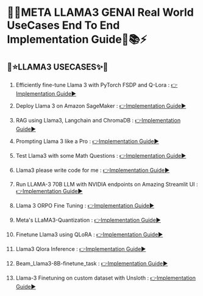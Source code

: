 # 💎🌟META LLAMA3 GENAI Real World UseCases End To End Implementation Guide📝📚⚡

## 🦌⭐LLAMA3 USECASES✨💫

1. Efficiently fine-tune Llama 3 with PyTorch FSDP and Q-Lora : [👉Implementation Guide▶️](GENAI_NOTEBOOKS/fsdp-qlora-distributed-llama3.ipynb)

2. Deploy Llama 3 on Amazon SageMaker : [👉Implementation Guide▶️](GENAI_NOTEBOOKS/deploy-llama3.ipynb)

3. RAG using Llama3, Langchain and ChromaDB : [👉Implementation Guide▶️](GENAI_NOTEBOOKS/rag-using-llama3-langchain-and-chromadb.ipynb)

4. Prompting Llama 3 like a Pro : [👉Implementation Guide▶️](GENAI_NOTEBOOKS/prompting-llama-3-like-a-pro.ipynb)

5. Test Llama3 with some Math Questions : [👉Implementation Guide▶️](GENAI_NOTEBOOKS/test-llama3-with-some-math-questions.ipynb)

6. Llama3 please write code for me : [👉Implementation Guide▶️](GENAI_NOTEBOOKS/llama3-please-write-code-for-me.ipynb)

7. Run LLAMA-3 70B LLM with NVIDIA endpoints on Amazing Streamlit UI : [👉Implementation Guide▶️](https://github.com/GURPREETKAURJETHRA/LLAMA3-70B-LLM-with-NVIDIA)

8. Llama 3 ORPO Fine Tuning : [👉Implementation Guide▶️](https://github.com/GURPREETKAURJETHRA/Llama-3-ORPO-Fine-Tuning)

9. Meta's LLaMA3-Quantization : [👉Implementation Guide▶️](https://github.com/GURPREETKAURJETHRA/LLaMA3-Quantization)

10. Finetune Llama3 using QLoRA : [👉Implementation Guide▶️](https://github.com/GURPREETKAURJETHRA/Meta-LLAMA3-GenAI-UseCases-End-To-End-Implementation-Guides/blob/main/GENAI_NOTEBOOKS/finetune-llama3-using-qlora.ipynb)

11. Llama3 Qlora Inference : [👉Implementation Guide▶️](https://github.com/GURPREETKAURJETHRA/Meta-LLAMA3-GenAI-UseCases-End-To-End-Implementation-Guides/blob/main/GENAI_NOTEBOOKS/llama3-qlora-inference.ipynb)

12. Beam_Llama3-8B-finetune_task : [👉Implementation Guide▶️](https://github.com/GURPREETKAURJETHRA/Meta-LLAMA3-GenAI-UseCases-End-To-End-Implementation-Guides/blob/main/GENAI_NOTEBOOKS/Beam_Llama3-8B-finetune_task.py)

13. Llama-3 Finetuning on custom dataset with Unsloth : [👉Implementation Guide▶️](https://github.com/GURPREETKAURJETHRA/Meta-LLAMA3-GenAI-UseCases-End-To-End-Implementation-Guides/blob/main/GENAI_NOTEBOOKS/Llama-3_Finetuning_on_custom_dataset_with_unsloth.ipynb)
